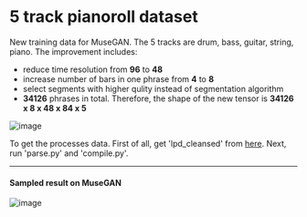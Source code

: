 # 5 track pianoroll dataset

New training data for MuseGAN. The 5 tracks are drum, bass, guitar, string, piano. The improvement includes:

* reduce time resolution from **96** to **48**
* increase number of bars in one phrase from **4** to **8**
* select segments with higher qulity instead of segmentation algorithm
* **34126** phrases in total. Therefore, the shape of the new tensor is **34126 x 8 x 48 x 84 x 5**

![image](https://github.com/wayne391/List-of-Symbolic-Musical-Datasets/blob/master/docs/5-track_pianoroll.PNG)

To get the processes data. First of all, get 'lpd_cleansed' from [here](https://github.com/salu133445/lakh-pianoroll-dataset). Next, run 'parse.py' and 'compile.py'.

--------------

#### Sampled result on MuseGAN
![image](https://github.com/wayne391/List-of-Symbolic-Musical-Datasets/blob/master/5-track-pianoroll/musegan/51901.png)
